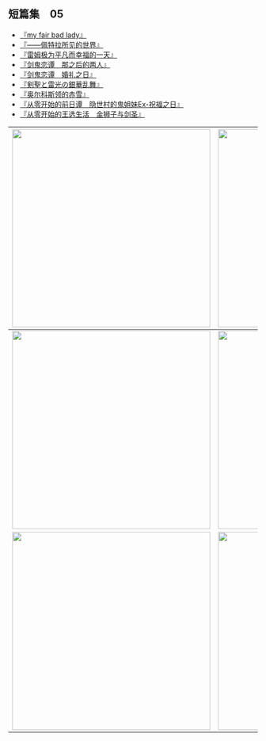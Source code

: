 ## 短篇集　05

- [『my fair bad lady』](01.html)
- [『——佩特拉所见的世界』](02.html)
- [『雷姆极为平凡而幸福的一天』](03.html)
- [『剑鬼恋谭　那之后的两人』](04.html)
- [『剑鬼恋谭　婚礼之日』](05.html)
- [『剣聖と雷光の銀華乱舞』](06.html)
- [『奥尔科斯领的赤雪』](07.html)
- [『从零开始的前日谭　隐世村的鬼姐妹Ex-祝福之日』](08.html)
- [『从零开始的王选生活　金狮子与剑圣』](09.html)

| <img width="400" src="/res/img/article/chapter999/short05/01.jpg" /> | <img width="400" src="/res/img/article/chapter999/short05/02.jpg" /> | <img width="400" src="/res/img/article/chapter999/short05/03.jpg" /> |
|:------:|:------:|:------:|
| <img width="400" src="/res/img/article/chapter999/short05/04.jpg" /> | <img width="400" src="/res/img/article/chapter999/short05/05.jpg" /> | <img width="400" src="/res/img/article/chapter999/short05/06.jpg" /> |
| <img width="400" src="/res/img/article/chapter999/short05/07.jpg" /> | <img width="400" src="/res/img/article/chapter999/short05/08.jpg" /> | <img width="400" src="/res/img/article/chapter999/short05/09.jpg" /> |
